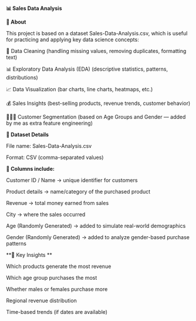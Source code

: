 **📊 Sales Data Analysis**

**📌 About**

This project is based on a dataset Sales-Data-Analysis.csv, which is useful for practicing and applying key data science concepts:

🧹 Data Cleaning (handling missing values, removing duplicates, formatting text)

📊 Exploratory Data Analysis (EDA) (descriptive statistics, patterns, distributions)

📈 Data Visualization (bar charts, line charts, heatmaps, etc.)

💰 Sales Insights (best-selling products, revenue trends, customer behavior)

🧑‍🤝‍🧑 Customer Segmentation (based on Age Groups and Gender — added by me as extra feature engineering)

**📂 Dataset Details**

File name: Sales-Data-Analysis.csv

Format: CSV (comma-separated values)

**📑 Columns include:**

Customer ID / Name → unique identifier for customers

Product details → name/category of the purchased product

Revenue → total money earned from sales

 City → where the sales occurred

Age (Randomly Generated) → added to simulate real-world demographics

Gender (Randomly Generated) → added to analyze gender-based purchase patterns

**🔑 Key Insights **

Which products generate the most revenue

Which age group purchases the most

Whether males or females purchase more

Regional revenue distribution

Time-based trends (if dates are available)

